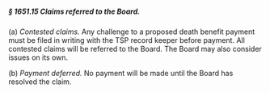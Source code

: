 ##### § 1651.15 Claims referred to the Board. #####

(a) *Contested claims.* Any challenge to a proposed death benefit payment must be filed in writing with the TSP record keeper before payment. All contested claims will be referred to the Board. The Board may also consider issues on its own.

(b) *Payment deferred.* No payment will be made until the Board has resolved the claim.
